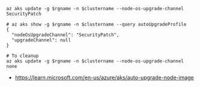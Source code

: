```
az aks update -g $rgname -n $clustername --node-os-upgrade-channel SecurityPatch
```

```
# az aks show -g $rgname -n $clustername --query autoUpgradeProfile
{
  "nodeOsUpgradeChannel": "SecurityPatch",
  "upgradeChannel": null
}

# To cleanup
az aks update -g $rgname -n $clustername --node-os-upgrade-channel none
```

- https://learn.microsoft.com/en-us/azure/aks/auto-upgrade-node-image
